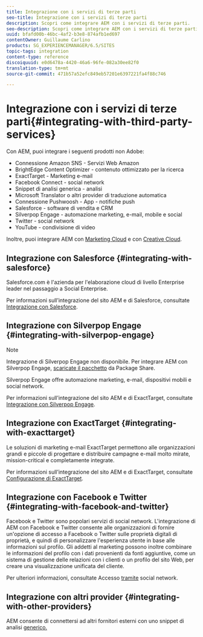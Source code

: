 ```yaml
---
title: Integrazione con i servizi di terze parti
seo-title: Integrazione con i servizi di terze parti
description: Scopri come integrare AEM con i servizi di terze parti.
seo-description: Scopri come integrare AEM con i servizi di terze parti.
uuid: bfafd00b-46bc-4af2-b3e8-874afb1ed697
contentOwner: Guillaume Carlino
products: SG_EXPERIENCEMANAGER/6.5/SITES
topic-tags: integration
content-type: reference
discoiquuid: e0d6478a-4420-46a6-96fe-082a30ee82f0
translation-type: tm+mt
source-git-commit: 471b57a52efc849eb57201e6397221fa4f88c746

---
```



# Integrazione con i servizi di terze parti{#integrating-with-third-party-services}

Con AEM, puoi integrare i seguenti prodotti non Adobe:

* Connessione Amazon SNS - Servizi Web Amazon
* BrightEdge Content Optimizer - contenuto ottimizzato per la ricerca
* ExactTarget - Marketing e-mail
* Facebook Connect - social network
* Snippet di analisi generica - analisi
* Microsoft Translator o altri provider di traduzione automatica
* Connessione Pushwoosh - App - notifiche push
* Salesforce - software di vendita e CRM
* Silverpop Engage - automazione marketing, e-mail, mobile e social
* Twitter - social network
* YouTube - condivisione di video

Inoltre, puoi integrare AEM con [Marketing Cloud](/help/sites-administering/marketing-cloud.md) e con [Creative Cloud](/help/assets/aem-cc-folder-sharing-best-practices.md).

## Integrazione con Salesforce {#integrating-with-salesforce}

Salesforce.com è l&#39;azienda per l&#39;elaborazione cloud di livello Enterprise leader nel passaggio a Social Enterprise.

Per informazioni sull’integrazione del sito AEM e di Salesforce, consultate [Integrazione con Salesforce](/help/sites-administering/salesforce.md).

## Integrazione con Silverpop Engage {#integrating-with-silverpop-engage}

>[!NOTE]
>
>Integrazione di Silverpop Engage non disponibile. Per integrare AEM con Silverpop Engage, [scaricate il pacchetto](https://www.adobeaemcloud.com/content/marketplace/marketplaceProxy.html?packagePath=/content/companies/public/adobe/packages/aem620/product/cq-mcm-integrations-silverpop-content) da Package Share.

Silverpop Engage offre automazione marketing, e-mail, dispositivi mobili e social network.

Per informazioni sull’integrazione del sito AEM e di ExactTarget, consultate [Integrazione con Silverpop Engage](/help/sites-administering/silverpop.md).

## Integrazione con ExactTarget {#integrating-with-exacttarget}

Le soluzioni di marketing e-mail ExactTarget permettono alle organizzazioni grandi e piccole di progettare e distribuire campagne e-mail molto mirate, mission-critical e completamente integrate.

Per informazioni sull’integrazione del sito AEM e di ExactTarget, consultate [Configurazione di ExactTarget](/help/sites-administering/exacttarget.md).

## Integrazione con Facebook e Twitter {#integrating-with-facebook-and-twitter}

Facebook e Twitter sono popolari servizi di social network. L&#39;integrazione di AEM con Facebook e Twitter consente alle organizzazioni di fornire un&#39;opzione di accesso a Facebook o Twitter sulle proprietà digitali di proprietà, e quindi di personalizzare l&#39;esperienza utente in base alle informazioni sul profilo. Gli addetti al marketing possono inoltre combinare le informazioni del profilo con i dati provenienti da fonti aggiuntive, come un sistema di gestione delle relazioni con i clienti o un profilo del sito Web, per creare una visualizzazione unificata del cliente.

Per ulteriori informazioni, consultate Accesso [tramite](/help/communities/social-login.md) social network.

## Integrazione con altri provider {#integrating-with-other-providers}

AEM consente di connettersi ad altri fornitori esterni con uno snippet di analisi [generico.](/help/sites-administering/external-providers.md)
